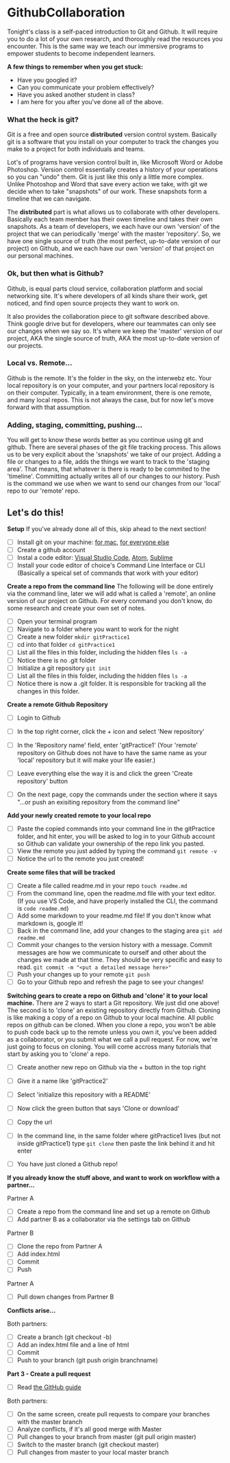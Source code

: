 # GithubCollaboration

Tonight's class is a self-paced introduction to Git and Github. It will require you to do a lot of your own research, and thoroughly read the resources you encounter. This is the same way we teach our immersive programs to empower students to become independent learners.

**A few things to remember when you get stuck:**
- Have you googled it? 
- Can you communicate your problem effectively?
- Have you asked another student in class? 
- I am here for you after you've done all of the above. 

### What the heck is git? 

Git is a free and open source **distributed** version control system. Basically git is a software that you install on your computer to track the changes you make to a project for both individuals and teams. 

Lot's of programs have version control built in, like Microsoft Word or Adobe Photoshop. Version control essentially creates a history of your operations so you can "undo" them. Git is just like this only a little more complex. Unlike Photoshop and Word that save every action we take, with git we decide when to take "snapshots" of our work. These snapshots form a timeline that we can navigate. 

The **distributed** part is what allows us to collaborate with other developers. Basically each team member has their owen timeline and takes their own snapshots. As a team of developers, we each have our own 'version' of the project that we can periodically 'merge' with the master 'repository'. So, we have one single source of truth (the most perfect, up-to-date version of our project) on Github, and we each have our own 'version' of that project on our personal machines.  

### Ok, but then what is Github? 

Github, is equal parts cloud service, collaboration platform and social networking site. It's where developers of all kinds share their work, get noticed, and find open source projects they want to work on. 

It also provides the collaboration piece to git software described above. Think google drive but for developers, where our teammates can only see our changes when we say so. It's where we keep the 'master' version of our project, AKA the single source of truth, AKA the most up-to-date version of our projects. 

### Local vs. Remote...
Github is the remote. It's the folder in the sky, on the interwebz etc. Your local repository is on your computer, and your partners local repository is on their computer. Typically, in a team environment, there is one remote, and many local repos. This is not always the case, but for now let's move forward with that assumption.

### Adding, staging, committing, pushing...
You will get to know these words better as you continue using git and github. There are several phases of the git file tracking process. This allows us to be very explicit about the 'snapshots' we take of our project. Adding a file or changes to a file, adds the things we want to track to the 'staging area'. That means, that whatever is there is ready to be commited to the 'timeline'. Committing actually writes all of our changes to our history. Push is the command we use when we want to send our changes from our 'local' repo to our 'remote' repo. 

## Let's do this! 

**Setup**
If you've already done all of this, skip ahead to the next section! 

- [ ] Install git on your machine: [for mac](https://desktop.github.com/), [for everyone else](https://git-scm.com/)
- [ ] Create a github account
- [ ] Instal a code editor: [Visual Studio Code](https://code.visualstudio.com/), [Atom](https://atom.io/), [Sublime](https://www.sublimetext.com/)
- [ ] Install your code editor of choice's Command Line Interface or CLI (Basically a speical set of commands that work with your editor) 

**Create a repo from the command line** 
The following will be done entirely via the command line, later we will add what is called a 'remote', an online version of our project on Github. For every command you don't know, do some research and create your own set of notes. 

- [ ] Open your terminal program
- [ ] Navigate to a folder where you want to work for the night
- [ ] Create a new folder `mkdir gitPractice1`
- [ ] cd into that folder `cd gitPractice1`
- [ ] List all the files in this folder, including the hidden files `ls -a` 
- [ ] Notice there is no .git folder
- [ ] Initialize a git repository `git init`
- [ ] List all the files in this folder, including the hidden files `ls -a`
- [ ] Notice there is now a .git folder. It is responsible for tracking all the changes in this folder. 

**Create a remote Github Repository**
- [ ] Login to Github
- [ ] In the top right corner, click the + icon and select 'New repository'
- [ ] In the 'Repository name' field, enter 'gitPractice1' (Your 'remote' repository on Github does not have to have the same name as your 'local' repository but it will make your life easier.)
- [ ] Leave everything else the way it is and click the green 'Create repository' button 
- [ ] On the next page, copy the commands under the section where it says "...or push an exisiting repository from the command line"


**Add your newly created remote to your local repo**
- [ ] Paste the copied commands into your command line in the gitPractice folder, and hit enter, you will be asked to log in to your Github account so Github can validate your ownership of the repo link you pasted.
- [ ] View the remote you just added by typing the command `git remote -v`
- [ ] Notice the url to the remote you just created! 

**Create some files that will be tracked**
- [ ] Create a file called readme.md in your repo `touch readme.md`
- [ ] From the command line, open the readme.md file with your text editor. (If you use VS Code, and have properly installed the CLI, the command is `code readme.md`)
- [ ] Add some markdown to your readme.md file! If you don't know what markdown is, google it!  
- [ ] Back in the command line, add your changes to the staging area `git add readme.md`
- [ ] Commit your changes to the version history with a message. Commit messages are how we communicate to ourself and other about the changes we made at that time. They should be very specific and easy to read. `git commit -m "<put a detailed message here>"`
- [ ] Push your changes up to your remote `git push` 
- [ ] Go to your Github repo and refresh the page to see your changes! 

**Switching gears to create a repo on Github and 'clone' it to your local machine.**
There are 2 ways to start a Git repository. We just did one above! The second is to 'clone' an existing repository directly from Github. Cloning is like making a copy of a repo on Github to your local machine. All public repos on github can be cloned. When you clone a repo, you won't be able to push code back up to the remote unless you own it, you've been added as a collaborator, or you submit what we call a pull request. For now, we're just going to focus on cloning. You will come accross many tutorials that start by asking you to 'clone' a repo.

- [ ] Create another new repo on Github via the + button in the top right
- [ ] Give it a name like 'gitPractice2' 
- [ ] Select 'initialize this repository with a README'
- [ ] Now click the green button that says 'Clone or download' 
- [ ] Copy the url
- [ ] In the command line, in the same folder where gitPractice1 lives (but not inside gitPractice1) type `git clone` then paste the link behind it and hit enter
- [ ] You have just cloned a Github repo! 
 


 


**If you already know the stuff above, and want to work on workflow with a partner...**

Partner A
- [ ] Create a repo from the command line and set up a remote on Github
- [ ] Add partner B as a collaborator via the settings tab on Github

Partner B
- [ ] Clone the repo from Partner A
- [ ] Add index.html
- [ ] Commit
- [ ] Push

Partner A
- [ ] Pull down changes from Partner B

**Conflicts arise...**

Both partners:

- [ ] Create a branch (git checkout -b)
- [ ] Add an index.html file and a line of html
- [ ] Commit
- [ ] Push to your branch (git push origin branchname)

**Part 3 - Create a pull request**
- [ ] Read [the GitHub guide](https://help.github.com/articles/resolving-a-merge-conflict-using-the-command-line/)

Both partners:
- [ ] On the same screen, create pull requests to compare your branches with the master branch
- [ ] Analyze conflicts, if it's all good merge with Master
- [ ] Pull changes to your branch from master (git pull origin master)
- [ ] Switch to the master branch (git checkout master)
- [ ] Pull changes from master to your local master branch 
